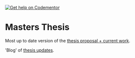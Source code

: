 [![Get help on Codementor](https://cdn.codementor.io/badges/get_help_github.svg)](https://www.codementor.io/mrquintopolous?utm_source=github&utm_medium=button&utm_term=mrquintopolous&utm_campaign=github)

# Masters Thesis

Most up to date version of the [thesis proposal  + current work](http://nbviewer.ipython.org/github/jquacinella/LivingWageModelExtension/blob/master/Master's%20Thesis.ipynb).

'Blog' of [thesis updates](http://nbviewer.ipython.org/github/jquacinella/LivingWageModelExtension/blob/master/Master's%20Thesis%20Progress%20Updates.ipynb).
